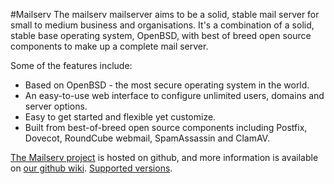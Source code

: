 #Mailserv
The mailserv mailserver aims to be a solid, stable mail server for small to medium business and organisations. It's a combination of a solid, stable base operating system, OpenBSD, with best of breed open source components to make up a complete mail server.

Some of the features include:

* Based on OpenBSD - the most secure operating system in the world.
* An easy-to-use web interface to configure unlimited users, domains and server options.
* Easy to get started and flexible yet customize.
* Built from best-of-breed open source components including Postfix, Dovecot, RoundCube webmail, SpamAssassin and ClamAV.

[The Mailserv project](https://github.com/mailserv/mailserv) is hosted on github, and more information is available on [our github wiki](http://mailserv.github.com/).
[Supported versions](https://github.com/mailserv/mailserv/wiki/Mailserv-versions).

